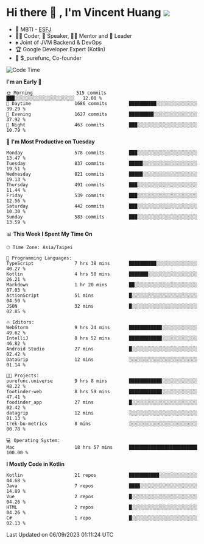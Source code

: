 # Hi there 👋 , I'm Vincent Huang ![](https://komarev.com/ghpvc/?username=Jian-Min-Huang)
- 👀 MBTI - [ESFJ](https://www.16personalities.com/esfj-personality)
- 👨‍💻 Coder, 🎤 Speaker, 👨‍🏫 Mentor and 🚀 Leader
- ♠️ Joint of JVM Backend & DevOps
- 🏆 Google Developer Expert (Kotlin)
- 💼 $_purefunc, Co-founder

<!--START_SECTION:waka-->
![Code Time](http://img.shields.io/badge/Code%20Time-2%2C524%20hrs%2029%20mins-blue)

**I'm an Early 🐤** 

```text
🌞 Morning                515 commits         ███░░░░░░░░░░░░░░░░░░░░░░   12.00 % 
🌆 Daytime                1686 commits        ██████████░░░░░░░░░░░░░░░   39.29 % 
🌃 Evening                1627 commits        █████████░░░░░░░░░░░░░░░░   37.92 % 
🌙 Night                  463 commits         ███░░░░░░░░░░░░░░░░░░░░░░   10.79 % 
```
📅 **I'm Most Productive on Tuesday** 

```text
Monday                   578 commits         ███░░░░░░░░░░░░░░░░░░░░░░   13.47 % 
Tuesday                  837 commits         █████░░░░░░░░░░░░░░░░░░░░   19.51 % 
Wednesday                821 commits         █████░░░░░░░░░░░░░░░░░░░░   19.13 % 
Thursday                 491 commits         ███░░░░░░░░░░░░░░░░░░░░░░   11.44 % 
Friday                   539 commits         ███░░░░░░░░░░░░░░░░░░░░░░   12.56 % 
Saturday                 442 commits         ███░░░░░░░░░░░░░░░░░░░░░░   10.30 % 
Sunday                   583 commits         ███░░░░░░░░░░░░░░░░░░░░░░   13.59 % 
```


📊 **This Week I Spent My Time On** 

```text
🕑︎ Time Zone: Asia/Taipei

💬 Programming Languages: 
TypeScript               7 hrs 38 mins       ██████████░░░░░░░░░░░░░░░   40.27 % 
Kotlin                   4 hrs 58 mins       ███████░░░░░░░░░░░░░░░░░░   26.21 % 
Markdown                 1 hr 20 mins        ██░░░░░░░░░░░░░░░░░░░░░░░   07.03 % 
ActionScript             51 mins             █░░░░░░░░░░░░░░░░░░░░░░░░   04.50 % 
JSON                     32 mins             █░░░░░░░░░░░░░░░░░░░░░░░░   02.85 % 

🔥 Editors: 
WebStorm                 9 hrs 24 mins       ████████████░░░░░░░░░░░░░   49.62 % 
IntelliJ                 8 hrs 52 mins       ████████████░░░░░░░░░░░░░   46.82 % 
Android Studio           27 mins             █░░░░░░░░░░░░░░░░░░░░░░░░   02.42 % 
DataGrip                 12 mins             ░░░░░░░░░░░░░░░░░░░░░░░░░   01.14 % 

🐱‍💻 Projects: 
purefunc.universe        9 hrs 8 mins        ████████████░░░░░░░░░░░░░   48.22 % 
footinder-web            8 hrs 59 mins       ████████████░░░░░░░░░░░░░   47.41 % 
foodinder_app            27 mins             █░░░░░░░░░░░░░░░░░░░░░░░░   02.42 % 
datagrip                 12 mins             ░░░░░░░░░░░░░░░░░░░░░░░░░   01.13 % 
trek-bu-metrics          8 mins              ░░░░░░░░░░░░░░░░░░░░░░░░░   00.78 % 

💻 Operating System: 
Mac                      18 hrs 57 mins      █████████████████████████   100.00 % 
```

**I Mostly Code in Kotlin** 

```text
Kotlin                   21 repos            ███████████░░░░░░░░░░░░░░   44.68 % 
Java                     7 repos             ████░░░░░░░░░░░░░░░░░░░░░   14.89 % 
Vue                      2 repos             █░░░░░░░░░░░░░░░░░░░░░░░░   04.26 % 
HTML                     2 repos             █░░░░░░░░░░░░░░░░░░░░░░░░   04.26 % 
C#                       1 repo              █░░░░░░░░░░░░░░░░░░░░░░░░   02.13 % 
```




 Last Updated on 06/09/2023 01:11:24 UTC
<!--END_SECTION:waka-->
